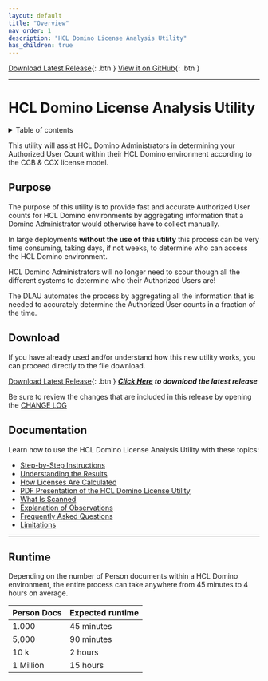 ```yaml
---
layout: default
title: "Overview"
nav_order: 1
description: "HCL Domino License Analysis Utility"
has_children: true
---
```


[Download Latest Release](https://github.com/HCL-TECH-SOFTWARE/domino-license-analysis-utility-DLAU/releases/latest){: .btn }
[View it on GitHub](https://github.com/HCL-TECH-SOFTWARE/domino-license-analysis-utility-DLAU/){: .btn }

---

<h1> HCL Domino License Analysis Utility</h1>

<details close markdown="block">
  <summary>
    Table of contents
  </summary>
  {: .text-delta }
1. TOC
{:toc}
</details>


This utility will assist HCL Domino Administrators in determining your Authorized User Count within their HCL Domino environment according to the CCB & CCX license model.

## Purpose
The purpose of this utility is to provide fast and accurate Authorized User counts for HCL Domino environments by aggregating information that a Domino Administrator would otherwise have to collect manually.

In large deployments **without the use of this utility** this process can be very time consuming, taking days, if not weeks, to determine who can access the HCL Domino environment.

HCL Domino Administrators will no longer need to scour though all the different systems to determine who their Authorized Users are!

The DLAU automates the process by aggregating all the information that is needed to accurately determine the Authorized User counts in a fraction of the time.

## Download
If you have already used and/or understand how this new utility works, you can proceed directly to the file download.

[Download Latest Release](https://github.com/HCL-TECH-SOFTWARE/domino-license-analysis-utility-DLAU/releases/latest){: .btn }
***[Click Here](https://github.com/HCL-TECH-SOFTWARE/domino-license-analysis-utility-DLAU/releases/latest) to download the latest release***

Be sure to review the changes that are included in this release by opening the [CHANGE LOG](changelog.md)

## Documentation

Learn how to use the HCL Domino License Analysis Utility with these topics:

* [Step-by-Step Instructions](/docs/instructions.md)
* [Understanding the Results](/docs/results.md)
* [How Licenses Are Calculated](/docs/licensecalc.md)
* [PDF Presentation of the HCL Domino License Utility](/docs/assets/pdf/HCL%20Domino%20License%20Analysis%20Utility%20-%20What%20Is%20It.pdf)
* [What Is Scanned](/docs/scanning.md)
* [Explanation of Observations](/docs/observations.md)
* [Frequently Asked Questions](/docs/faqs.md)
* [Limitations](/docs/limitations.md)

___
## Runtime

Depending on the number of Person documents within a HCL Domino environment, the entire process can take anywhere from 45 minutes to 4 hours on average.

 Person Docs | Expected runtime 
--- | --- 
1.000 | 45 minutes
5,000 | 90 minutes
10 k | 2 hours
1 Million | 15 hours
